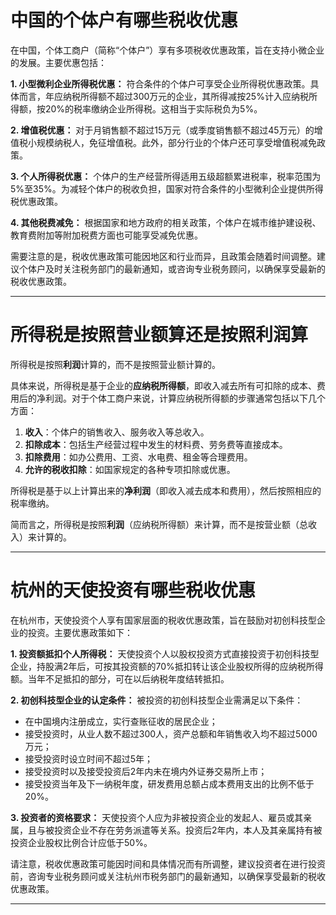 # 中国的个体户有哪些税收优惠

在中国，个体工商户（简称“个体户”）享有多项税收优惠政策，旨在支持小微企业的发展。主要优惠包括：

**1. 小型微利企业所得税优惠：**
符合条件的个体户可享受企业所得税优惠政策。具体而言，年应纳税所得额不超过300万元的企业，其所得减按25%计入应纳税所得额，按20%的税率缴纳企业所得税。这相当于实际税负为5%。

**2. 增值税优惠：**
对于月销售额不超过15万元（或季度销售额不超过45万元）的增值税小规模纳税人，免征增值税。此外，部分行业的个体户还可享受增值税减免政策。

**3. 个人所得税优惠：**
个体户的生产经营所得适用五级超额累进税率，税率范围为5%至35%。为减轻个体户的税收负担，国家对符合条件的小型微利企业提供所得税优惠政策。

**4. 其他税费减免：**
根据国家和地方政府的相关政策，个体户在城市维护建设税、教育费附加等附加税费方面也可能享受减免优惠。

需要注意的是，税收优惠政策可能因地区和行业而异，且政策会随着时间调整。建议个体户及时关注税务部门的最新通知，或咨询专业税务顾问，以确保享受最新的税收优惠政策。 

-----

# 所得税是按照营业额算还是按照利润算

所得税是按照**利润**计算的，而不是按照营业额计算的。

具体来说，所得税是基于企业的**应纳税所得额**，即收入减去所有可扣除的成本、费用后的净利润。对于个体工商户来说，计算应纳税所得额的步骤通常包括以下几个方面：

1. **收入**：个体户的销售收入、服务收入等总收入。
2. **扣除成本**：包括生产经营过程中发生的材料费、劳务费等直接成本。
3. **扣除费用**：如办公费用、工资、水电费、租金等合理费用。
4. **允许的税收扣除**：如国家规定的各种专项扣除或优惠。

所得税是基于以上计算出来的**净利润**（即收入减去成本和费用），然后按照相应的税率缴纳。

简而言之，所得税是按照**利润**（应纳税所得额）来计算，而不是按营业额（总收入）来计算的。

-----

# 杭州的天使投资有哪些税收优惠

在杭州市，天使投资个人享有国家层面的税收优惠政策，旨在鼓励对初创科技型企业的投资。主要优惠政策如下：

**1. 投资额抵扣个人所得税：**
天使投资个人以股权投资方式直接投资于初创科技型企业，持股满2年后，可按其投资额的70%抵扣转让该企业股权所得的应纳税所得额。当年不足抵扣的部分，可在以后纳税年度结转抵扣。 

**2. 初创科技型企业的认定条件：**
被投资的初创科技型企业需满足以下条件：
- 在中国境内注册成立，实行查账征收的居民企业；
- 接受投资时，从业人数不超过300人，资产总额和年销售收入均不超过5000万元；
- 接受投资时设立时间不超过5年；
- 接受投资时以及接受投资后2年内未在境内外证券交易所上市；
- 接受投资当年及下一纳税年度，研发费用总额占成本费用支出的比例不低于20%。 

**3. 投资者的资格要求：**
天使投资个人应为非被投资企业的发起人、雇员或其亲属，且与被投资企业不存在劳务派遣等关系。投资后2年内，本人及其亲属持有被投资企业股权比例合计应低于50%。 

请注意，税收优惠政策可能因时间和具体情况而有所调整，建议投资者在进行投资前，咨询专业税务顾问或关注杭州市税务部门的最新通知，以确保享受最新的税收优惠政策。 

-----

